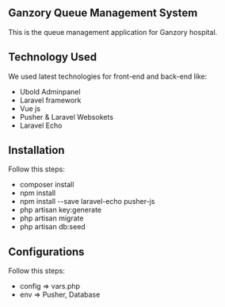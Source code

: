 ## Ganzory Queue Management System

This is the queue management application for Ganzory hospital.

## Technology Used

We used latest technologies for front-end and back-end like:
 
- Ubold Adminpanel
- Laravel framework
- Vue js
- Pusher & Laravel Websokets
- Laravel Echo

## Installation

Follow this steps:
 
- composer install
- npm install
- npm install --save laravel-echo pusher-js
- php artisan key:generate
- php artisan migrate
- php artisan db:seed

## Configurations

Follow this steps:
 
- config => vars.php
- env => Pusher, Database